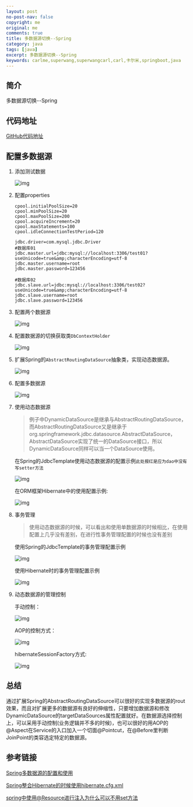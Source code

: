 ```yaml
---
layout: post
no-post-nav: false 
copyright: me
original: me
comments: true
title: 多数据源切换--Spring
category: java
tags: [java]
excerpt: 多数据源切换--Spring
keywords: carlme,superwang,superwangcarl,carl,卡尔米,springboot,java
---
```


## 简介

多数据源切换--Spring

## 代码地址

[GitHub代码地址](https://github.com/SuperWangCarl/spring-boot-examples/tree/master/data-multidatasources/data-multi-spring)

## 配置多数据源

1. 添加测试数据

   ![img](../../assets/images/blog/2019/20190606133122.png)

2. 配置properties

   ```properties
   cpool.initialPoolSize=20
   cpool.minPoolSize=20
   cpool.maxPoolSize=200
   cpool.acquireIncrement=20
   cpool.maxStatements=100
   cpool.idleConnectionTestPeriod=120
           
   jdbc.driver=com.mysql.jdbc.Driver
   #数据库01
   jdbc.master.url=jdbc:mysql://localhost:3306/test01?useUnicode=true&amp;characterEncoding=utf-8
   jdbc.master.username=root
   jdbc.master.password=123456

   #数据库02
   jdbc.slave.url=jdbc:mysql://localhost:3306/test02?useUnicode=true&amp;characterEncoding=utf-8
   jdbc.slave.username=root
   jdbc.slave.password=123456
   ```

3. 配置两个数据源

   ![img](../../assets/images/blog/2019/20190606103815.png)

4. 配置数据源的切换获取类`DbContextHolder`

   ![img](../../assets/images/blog/2019/20190606103544.png)

5. 扩展Spring的`AbstractRoutingDataSource`抽象类，实现动态数据源。

   ![img](../../assets/images/blog/2019/20190606103237.png)

6. 配置多数据源

   ![img](../../assets/images/blog/2019/20190606103831.png)

7. 使用动态数据源

   >  例子中DynamicDataSource是继承与AbstractRoutingDataSource，而AbstractRoutingDataSource又是继承于org.springframework.jdbc.datasource.AbstractDataSource，AbstractDataSource实现了统一的DataSource接口，所以DynamicDataSource同样可以当一个DataSource使用。

    在Spring的JdbcTemplate使用动态数据源的配置示例`此处报红是应为dao中没有写setter方法`

   ![img](../../assets/images/blog/2019/20190606104917.png)

   在ORM框架Hibernate中的使用配置示例:

   ![img](../../assets/images/blog/2019/20190606104944.png)

8. 事务管理

   > 使用动态数据源的时候，可以看出和使用单数据源的时候相比，在使用配置上几乎没有差别，在进行性事务管理配置的时候也没有差别

   使用Spring的JdbcTemplate的事务管理配置示例

   ![img](../../assets/images/blog/2019/20190606105938.png)

   使用Hibernate时的事务管理配置示例

   ![img](../../assets/images/blog/2019/20190606105957.png)

9. 动态数据源的管理控制

   手动控制：

   ![img](../../assets/images/blog/2019/20190606132633.png)

   AOP的控制方式：

   ![img](../../assets/images/blog/2019/20190606134901.png)

   hibernateSessionFactory方式:

   ![img](../../assets/images/blog/2019/20190606132813.png)

## 总结

 通过扩展Spring的AbstractRoutingDataSource可以很好的实现多数据源的rout效果，而且对扩展更多的数据源有良好的伸缩性，只要增加数据源和修改DynamicDataSource的targetDataSources属性配置就好。在数据源选择控制上，可以采用手动控制(业务逻辑并不多的时候)，也可以很好的用AOP的@Aspect在Service的入口加入一个切面@Pointcut，在@Before里判断JoinPoint的类容选定特定的数据源。

## 参考链接

[Spring多数据源的配置和使用](https://blog.csdn.net/rj042/article/details/21654627)

[Spring整合Hibernate的时候使用hibernate.cfg.xml](https://www.cnblogs.com/JamKong/p/4548785.html)

[spring中使用@Resource进行注入为什么可以不用set方法](https://q.cnblogs.com/q/80710/)